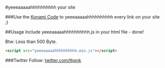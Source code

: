 #yeeeaaaaahhhhhhhhhh your site

###Use the [Konami Code](http://en.wikipedia.org/wiki/Konami_Code) to yeeeaaaaahhhhhhhhhh every link on your site ;)

##Usage
Include yeeeaaaaahhhhhhhhhh.js in your html file - done!

Btw: Less than 500 Byte.

``` html
<script src="yeeeaaaaahhhhhhhhhh.min.js"></script>
```

###Twitter
Follow: [twitter.com/thpnk](http://twitter.com/thomasdotpink)